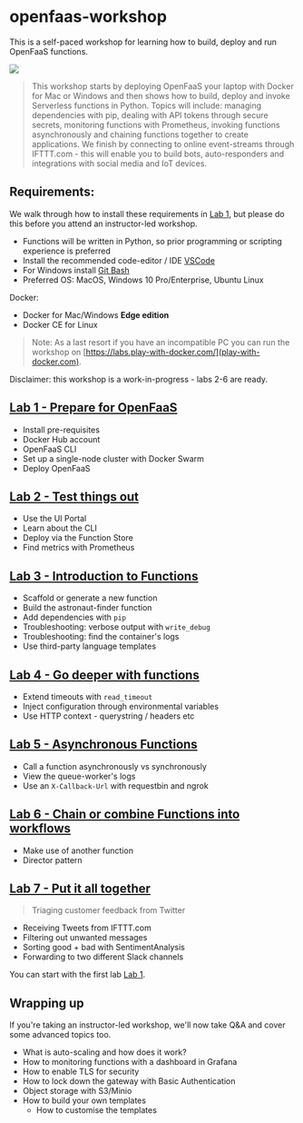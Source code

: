 # openfaas-workshop

This is a self-paced workshop for learning how to build, deploy and run OpenFaaS functions.

![](https://github.com/openfaas/media/raw/master/OpenFaaS_Magnet_3_1_png.png)

> This workshop starts by deploying OpenFaaS your laptop with Docker for Mac or Windows and then shows how to build, deploy and invoke Serverless functions in Python. Topics will include: managing dependencies with pip, dealing with API tokens through secure secrets, monitoring functions with Prometheus, invoking functions asynchronously and chaining functions together to create applications. We finish by connecting to online event-streams through IFTTT.com - this will enable you to build bots, auto-responders and integrations with social media and IoT devices.

## Requirements:

We walk through how to install these requirements in [Lab 1](./lab1.md), but please do this before you attend an instructor-led workshop.

* Functions will be written in Python, so prior programming or scripting experience is preferred 
* Install the recommended code-editor / IDE [VSCode](https://code.visualstudio.com/download)
* For Windows install [Git Bash](https://git-scm.com/downloads)
* Preferred OS: MacOS, Windows 10 Pro/Enterprise, Ubuntu Linux

Docker:

* Docker for Mac/Windows **Edge edition**
* Docker CE for Linux

> Note: As a last resort if you have an incompatible PC you can run the workshop on [https://labs.play-with-docker.com/](play-with-docker.com).

Disclaimer: this workshop is a work-in-progress - labs 2-6 are ready.

## [Lab 1 - Prepare for OpenFaaS](./lab1.md)

* Install pre-requisites
* Docker Hub account
* OpenFaaS CLI
* Set up a single-node cluster with Docker Swarm
* Deploy OpenFaaS

## [Lab 2 - Test things out](./lab2.md)

* Use the UI Portal
* Learn about the CLI
* Deploy via the Function Store
* Find metrics with Prometheus

## [Lab 3 - Introduction to Functions](./lab3.md)

* Scaffold or generate a new function
* Build the astronaut-finder function
 * Add dependencies with `pip`
* Troubleshooting: verbose output with `write_debug`
* Troubleshooting: find the container's logs
* Use third-party language templates

## [Lab 4 - Go deeper with functions](./lab4.md)

* Extend timeouts with `read_timeout`
* Inject configuration through environmental variables
* Use HTTP context - querystring / headers etc

## [Lab 5 - Asynchronous Functions](./lab5.md)

* Call a function asynchronously vs synchronously
* View the queue-worker's logs
* Use an `X-Callback-Url` with requestbin and ngrok

## [Lab 6 - Chain or combine Functions into workflows](./lab6.md)

* Make use of another function
* Director pattern

## [Lab 7 - Put it all together](./lab7.md)

> Triaging customer feedback from Twitter

* Receiving Tweets from IFTTT.com
* Filtering out unwanted messages
* Sorting good + bad with SentimentAnalysis
* Forwarding to two different Slack channels

You can start with the first lab [Lab 1](lab1.md).

## Wrapping up

If you're taking an instructor-led workshop, we'll now take Q&A and cover some advanced topics too.

* What is auto-scaling and how does it work?
* How to monitoring functions with a dashboard in Grafana
* How to enable TLS for security
* How to lock down the gateway with Basic Authentication
* Object storage with S3/Minio
* How to build your own templates
    * How to customise the templates
